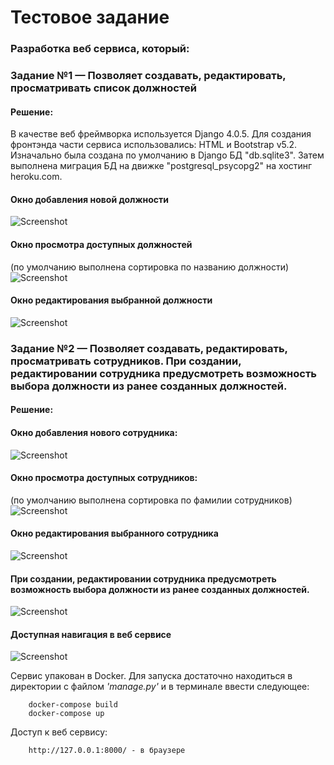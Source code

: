 # Тестовое задание
### Разработка веб сервиса, который:
### Задание №1 — Позволяет создавать, редактировать, просматривать список должностей
#### Решение:
В качестве веб фреймворка используется Django 4.0.5. Для создания фронтэнда части сервиса использовались: HTML и Bootstrap v5.2.
Изначально была создана по умолчанию в Django БД "db.sqlite3". Затем выполнена миграция БД на движке "postgresql_psycopg2" на хостинг heroku.com.
#### Окно добавления новой должности
![Screenshot](pic_1.png)

#### Окно просмотра доступных должностей
(по умолчанию выполнена сортировка по названию должности)
![Screenshot](pic_2.png)

#### Окно редактирования выбранной должности
![Screenshot](pic_3.png)

### Задание №2 — Позволяет создавать, редактировать, просматривать сотрудников. При создании, редактировании сотрудника предусмотреть возможность выбора должности из ранее созданных должностей.
#### Решение:

#### Окно добавления нового сотрудника:
![Screenshot](pic_4.png)

#### Окно просмотра доступных сотрудников:
(по умолчанию выполнена сортировка по фамилии сотрудников)
![Screenshot](pic_5.png)

#### Окно редактирования выбранного сотрудника
![Screenshot](pic_6.png)

#### При создании, редактировании сотрудника предусмотреть возможность выбора должности из ранее созданных должностей.
![Screenshot](pic_7.png)

#### Доступная навигация в веб сервисе
![Screenshot](pic_8.PNG)

Сервис упакован в Docker. Для запуска достаточно находиться в директории с файлом _'manage.py'_ и в терминале ввести следующее:
```shell
    docker-compose build
    docker-compose up
```

Доступ к веб сервису:
```shell
    http://127.0.0.1:8000/ - в браузере
```